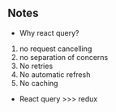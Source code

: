 ## Notes

- Why react query?

1. no request cancelling
2. no separation of concerns
3. No retries
4. No automatic refresh
5. No caching

- React query >>> redux